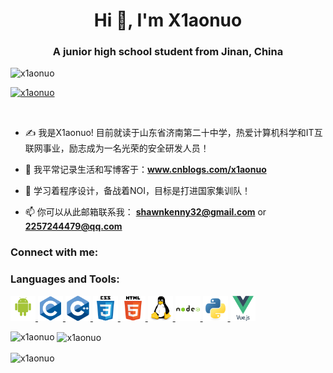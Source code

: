 <h1 align="center">Hi 👋, I'm X1aonuo</h1>

<h3 align="center">A junior high school student from Jinan, China</h3>

<p align="left"> <img src="https://komarev.com/ghpvc/?username=x1aonuo&label=Profile%20views&color=0e75b6&style=flat" alt="x1aonuo" /> </p>

<p align="left"> <a href="https://github.com/ryo-ma/github-profile-trophy"><img src="https://github-profile-trophy.vercel.app/?username=x1aonuo" alt="x1aonuo" /></a> </p>

<p align="left"> <a href="https://twitter.com/" target="blank"><img src="https://img.shields.io/twitter/follow/?logo=twitter&style=for-the-badge" alt="" /></a> </p>

- ✍️ 我是X1aonuo! 目前就读于山东省济南第二十中学，热爱计算机科学和IT互联网事业，励志成为一名光荣的安全研发人员！

- 📝 我平常记录生活和写博客于：**www.cnblogs.com/x1aonuo**

- 🌱 学习着程序设计，备战着NOI，目标是打进国家集训队！

- 📫 你可以从此邮箱联系我： **shawnkenny32@gmail.com** or **2257244479@qq.com**

<h3 align="left">Connect with me:</h3>
<p align="left">
</p>

<h3 align="left">Languages and Tools:</h3>
<p align="left"> <a href="https://developer.android.com" target="_blank" rel="noreferrer"> <img src="https://raw.githubusercontent.com/devicons/devicon/master/icons/android/android-original-wordmark.svg" alt="android" width="40" height="40"/> </a> <a href="https://www.cprogramming.com/" target="_blank" rel="noreferrer"> <img src="https://raw.githubusercontent.com/devicons/devicon/master/icons/c/c-original.svg" alt="c" width="40" height="40"/> </a> <a href="https://www.w3schools.com/cpp/" target="_blank" rel="noreferrer"> <img src="https://raw.githubusercontent.com/devicons/devicon/master/icons/cplusplus/cplusplus-original.svg" alt="cplusplus" width="40" height="40"/> </a> <a href="https://www.w3schools.com/css/" target="_blank" rel="noreferrer"> <img src="https://raw.githubusercontent.com/devicons/devicon/master/icons/css3/css3-original-wordmark.svg" alt="css3" width="40" height="40"/> </a> <a href="https://www.w3.org/html/" target="_blank" rel="noreferrer"> <img src="https://raw.githubusercontent.com/devicons/devicon/master/icons/html5/html5-original-wordmark.svg" alt="html5" width="40" height="40"/> </a> <a href="https://www.linux.org/" target="_blank" rel="noreferrer"> <img src="https://raw.githubusercontent.com/devicons/devicon/master/icons/linux/linux-original.svg" alt="linux" width="40" height="40"/> </a> <a href="https://nodejs.org" target="_blank" rel="noreferrer"> <img src="https://raw.githubusercontent.com/devicons/devicon/master/icons/nodejs/nodejs-original-wordmark.svg" alt="nodejs" width="40" height="40"/> </a> <a href="https://www.python.org" target="_blank" rel="noreferrer"> <img src="https://raw.githubusercontent.com/devicons/devicon/master/icons/python/python-original.svg" alt="python" width="40" height="40"/> </a> <a href="https://vuejs.org/" target="_blank" rel="noreferrer"> <img src="https://raw.githubusercontent.com/devicons/devicon/master/icons/vuejs/vuejs-original-wordmark.svg" alt="vuejs" width="40" height="40"/> </a> </p>

<p><img align="left" src="https://github-readme-stats.vercel.app/api/top-langs?username=x1aonuo&show_icons=true&locale=en&layout=compact" alt="x1aonuo" /></p>

<p>&nbsp;<img align="center" src="https://github-readme-stats.vercel.app/api?username=x1aonuo&show_icons=true&locale=en" alt="x1aonuo" /></p>

<p><img align="center" src="https://github-readme-streak-stats.herokuapp.com/?user=x1aonuo&" alt="x1aonuo" /></p>
